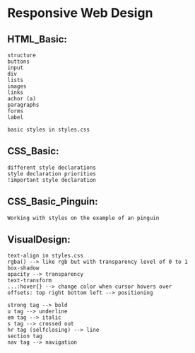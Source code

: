 # Responsive Web Design
## HTML_Basic:
	structure
	buttons
	input
	div
	lists
	images
	links
	achor (a)
	paragraphs
	forms
	label
	
	basic styles in styles.css

## CSS_Basic:
	different style declarations
	style declaration priorities
	!important style declaration

## CSS_Basic_Pinguin:
	Working with styles on the example of an pinguin

## VisualDesign:
	text-align in styles.css
	rgba() --> like rgb but with transparency level of 0 to 1
	box-shadow
	opacity --> transparency
	text-transform
	...:hover{} --> change color when cursor hovers over
	offsets: top right bottom left --> positioning

	strong tag --> bold
	u tag --> underline
	em tag --> italic
	s tag --> crossed out
	hr tag (selfclosing) --> line
	section tag
	nav tag --> navigation

	
